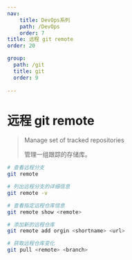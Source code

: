```yaml
---
nav:
    title: DevOps系列
    path: /DevOps
    order: 7
title: 远程 git remote
order: 20

group:
  path: /git
  title: git
  order: 9
  
---
```


# 远程 git remote

> Manage set of tracked repositories
>
> 管理一组跟踪的存储库。

```bash
# 查看远程分支
git remote

# 列出远程分支的详细信息
git remote -v

# 查看指定远程仓库信息
git remote show <remote>

# 添加新的远程仓库
git remote add orgin <shortname> <url>

# 获取远程仓库变化
git pull <remote> <branch>
```
